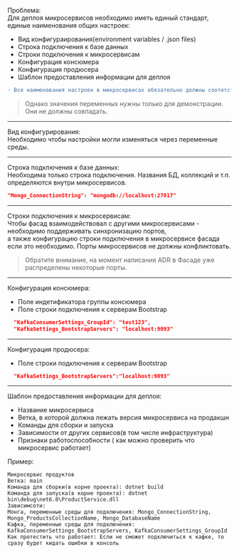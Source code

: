 Проблема:  
Для деплоя микросервисов необходимо иметь единый стандарт, единые наименования общих настроек:  
- Вид конфигураирования(environment variables / .json files)
- Строка подключения к базе данных
- Строки подключения к микросервисам
- Конфигурация консюмера
- Конфигурация продюсера
- Шаблон предоставления информации для деплоя  

```diff
- Все наименования настроек в микросервисах обязательно должны соотетствовать наименованиям ниже.
```
> Однако значения переменных нужны только для демонстрации. Они не должны совпадать.  

---
Вид конфигурирования:  
Необходимо чтобы настройки могли изменяться через переменные среды.

---
Строка подключения к базе данных:  
Необходима только строка подключения. Названия БД, коллекций и т.п. определяются внутри микросервисов.
```json
"Mongo_ConnectionString": "mongodb://localhost:27017"
```

---
Строки подключения к микросервисам:  
Чтобы фасад взаимодействовал с другими микросервисами - необходимо поддерживать синхронизацию портов,  
а также конфигурацию строки подключения в микросервисе фасада если это необходимо.
Порты микросервисов не должны конфликтовать.
> Обратите внимание, на момент написания ADR в Фасаде уже распределены некоторые порты.

---
Конфигурация консюмера:  
- Поле индетификатора группы консюмера
- Поле строки подключения к серверам Bootstrap  
```json
  "KafkaConsumerSettings_GroupId": "test123",
  "KafkaSettings_BootstrapServers": "localhost:9093"
```

---
Конфигурация продюсера:  
- Поле строки подключения к серверам Bootstrap  
```json
  "KafkaSettings_BootstrapServers":"localhost:9093"
```
---
Шаблон предоставления информации для деплоя:  
- Название микросервиса  
- Ветка, в которой должна лежать версия микросервиса на продакшн
- Команды для сборки и запуска
- Зависимости от других сервисов(в том числе инфраструктура)
- Признаки работоспособности ( как можно проверить что микросервис работает)  

Пример:
```
Микросервис продуктов
Ветка: main
Команда для сборки(в корне проекта): dotnet build 
Команда для запуска(в корне проекта): dotnet bin\debug\net6.0\ProductService.dll
Зависимсоти:
Монга, переменные среды для подключения: Mongo_ConnectionString, Mongo_ProductsCollectionName, Mongo_DatabaseName
Кафка, переменные среды для подключения: KafkaConsumerSettings_BootstrapServers, KafkaConsumerSettings_GroupId
Как протестить что работает: Если не сможет подключиться к кафке, то сразу будет кидать ошибки в консоль
```
